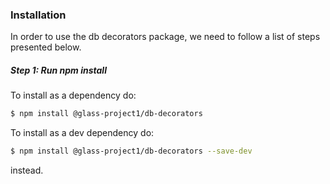 ### Installation

In order to use the db decorators package, we need to follow a list of steps presented below.

##### Step 1: Run npm install

To install as a dependency do:
```sh
$ npm install @glass-project1/db-decorators
```

To install as a dev dependency do:
```sh
$ npm install @glass-project1/db-decorators --save-dev
```
instead.